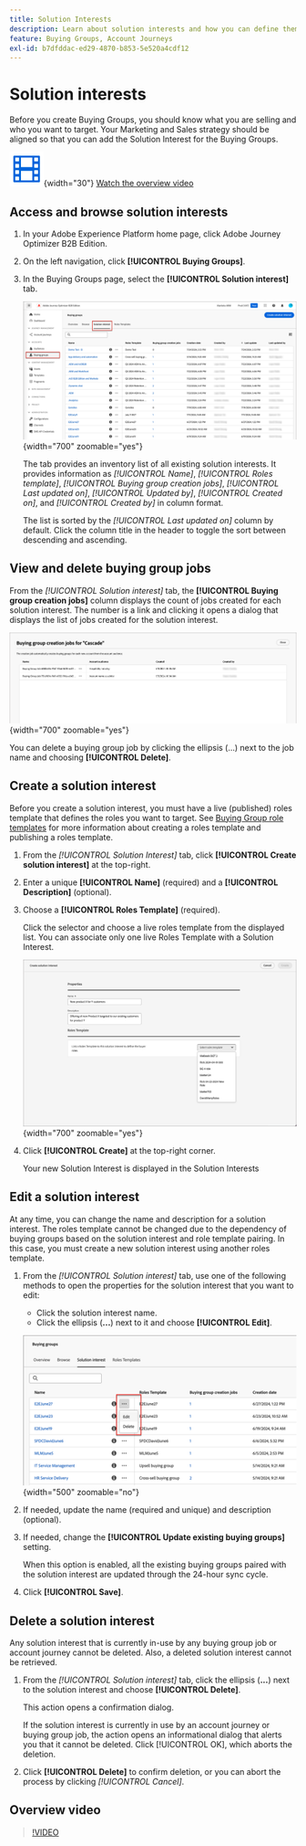 ```yaml
---
title: Solution Interests
description: Learn about solution interests and how you can define them for use within your Buying Groups.
feature: Buying Groups, Account Journeys
exl-id: b7dfddac-ed29-4870-b853-5e520a4cdf12
---
```

# Solution interests

Before you create Buying Groups, you should know what you are selling and who you want to target. Your Marketing and Sales strategy should be aligned so that you can add the Solution Interest for the Buying Groups.

![Video](../../assets/do-not-localize/icon-video.svg){width="30"} [Watch the overview video](#overview-video)

## Access and browse solution interests

1. In your Adobe Experience Platform home page, click Adobe Journey Optimizer B2B Edition.

1. On the left navigation, click **[!UICONTROL Buying Groups]**.

1. In the Buying Groups page, select the **[!UICONTROL Solution interest]** tab.

   ![Solution Interest tab](assets/solution-interest-tab.png){width="700" zoomable="yes"}

   The tab provides an inventory list of all existing solution interests. It provides information as _[!UICONTROL Name]_, _[!UICONTROL Roles template]_, _[!UICONTROL Buying group creation jobs]_, _[!UICONTROL Last updated on]_, _[!UICONTROL Updated by]_, _[!UICONTROL Created on]_, and _[!UICONTROL Created by]_ in column format.

   The list is sorted by the _[!UICONTROL Last updated on]_ column by default. Click the column title in the header to toggle the sort between descending and ascending.
   
## View and delete buying group jobs

From the _[!UICONTROL Solution interest]_ tab, the **[!UICONTROL Buying group creation jobs]** column displays the count of jobs created for each solution interest. The number is a link and clicking it opens a dialog that displays the list of jobs created for the solution interest.
   
![Buying group jobs for solution interest](assets/buying-group-jobs-for-solution-interest.png){width="700" zoomable="yes"}

You can delete a buying group job by clicking the ellipsis (...) next to the job name and choosing **[!UICONTROL Delete]**.

## Create a solution interest

Before you create a solution interest, you must have a live (published) roles template that defines the roles you want to target. See [Buying Group role templates](./buying-groups-role-templates.md) for more information about creating a roles template and publishing a roles template.

1. From the _[!UICONTROL Solution Interest]_ tab, click **[!UICONTROL Create solution interest]** at the top-right.

1. Enter a unique **[!UICONTROL Name]** (required) and a **[!UICONTROL Description]** (optional).

1. Choose a **[!UICONTROL Roles Template]** (required).

   Click the selector and choose a live roles template from the displayed list. You can associate only one live Roles Template with a Solution Interest.

   ![Solution Interest tab](assets/solution-interest-create.png){width="700" zoomable="yes"}

1. Click **[!UICONTROL Create]** at the top-right corner.

   Your new Solution Interest is displayed in the Solution Interests  

## Edit a solution interest

At any time, you can change the name and description for a solution interest. The roles template cannot be changed due to the dependency of buying groups based on the solution interest and role template pairing. In this case, you must create a new solution interest using another roles template.

1. From the _[!UICONTROL Solution interest]_ tab, use one of the following methods to open the properties for the solution interest that you want to edit:

   * Click the solution interest name.
   * Click the ellipsis (**...**) next to it and choose **[!UICONTROL Edit]**.

   ![Solution interest more menu](assets/solution-interests-more-menu.png){width="500" zoomable="no"}

1. If needed, update the name (required and unique) and description (optional).

1. If needed, change the **[!UICONTROL Update existing buying groups]** setting.

   When this option is enabled, all the existing buying groups paired with the solution interest are updated through the 24-hour sync cycle.

1. Click **[!UICONTROL Save]**.

## Delete a solution interest

Any solution interest that is currently in-use by any buying group job or account journey cannot be deleted. Also, a deleted solution interest cannot be retrieved.

1. From the _[!UICONTROL Solution interest]_ tab, click the ellipsis (**...**) next to the solution interest and choose **[!UICONTROL Delete]**.

   This action opens a confirmation dialog.

   If the solution interest is currently in use by an account journey or buying group job, the action opens an informational dialog that alerts you that it cannot be deleted. Click [!UICONTROL OK], which aborts the deletion.
   
1. Click **[!UICONTROL Delete]** to confirm deletion, or you can abort the process by clicking _[!UICONTROL Cancel]_.

## Overview video

>[!VIDEO](https://video.tv.adobe.com/v/3433080/?learn=on)
